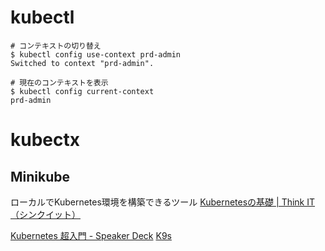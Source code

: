 # kubectl


```
# コンテキストの切り替え
$ kubectl config use-context prd-admin
Switched to context "prd-admin".

# 現在のコンテキストを表示
$ kubectl config current-context
prd-admin

```

# kubectx

## Minikube
ローカルでKubernetes環境を構築できるツール
[Kubernetesの基礎 | Think IT（シンクイット）](https://thinkit.co.jp/article/13542)


[Kubernetes 超入門 - Speaker Deck](https://speakerdeck.com/endotakuya/kubernetes-chao-ru-men)
[K9s](https://k9ss.io/)

